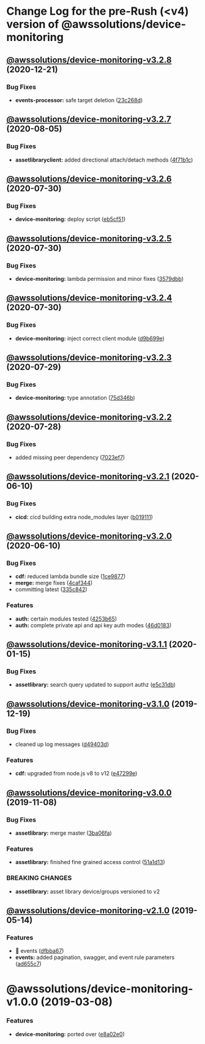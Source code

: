 # Change Log for the pre-Rush (<v4) version of @awssolutions/device-monitoring

## [@awssolutions/device-monitoring-v3.2.8](@awssolutions/device-monitoring-v3.2.7...@awssolutions/device-monitoring-v3.2.8) (2020-12-21)

### Bug Fixes

- **events-processor:** safe target deletion ([23c268d](23c268d1ca40e1b53c8d371f8fb22d0bf34c885f))

## [@awssolutions/device-monitoring-v3.2.7](@awssolutions/device-monitoring-v3.2.6...@awssolutions/device-monitoring-v3.2.7) (2020-08-05)

### Bug Fixes

- **assetlibraryclient:** added directional attach/detach methods ([4f71b1c](4f71b1cc404118d18bd45914af9d0f403e61352c))

## [@awssolutions/device-monitoring-v3.2.6](@awssolutions/device-monitoring-v3.2.5...@awssolutions/device-monitoring-v3.2.6) (2020-07-30)

### Bug Fixes

- **device-monitoring:** deploy script ([eb5cf51](eb5cf51923577f5f874de965988e890804d77ae9))

## [@awssolutions/device-monitoring-v3.2.5](@awssolutions/device-monitoring-v3.2.4...@awssolutions/device-monitoring-v3.2.5) (2020-07-30)

### Bug Fixes

- **device-monitoring:** lambda permission and minor fixes ([3579dbb](3579dbbe06d227b003d04229fe53091e867eeb13))

## [@awssolutions/device-monitoring-v3.2.4](@awssolutions/device-monitoring-v3.2.3...@awssolutions/device-monitoring-v3.2.4) (2020-07-30)

### Bug Fixes

- **device-monitoring:** inject correct client module ([d9b699e](d9b699e5a320736fb7d2a694e2cb73155fbe53c6))

## [@awssolutions/device-monitoring-v3.2.3](@awssolutions/device-monitoring-v3.2.2...@awssolutions/device-monitoring-v3.2.3) (2020-07-29)

### Bug Fixes

- **device-monitoring:** type annotation ([75d346b](75d346b6561d2f57b4a141f33c4d0ca16a16712d))

## [@awssolutions/device-monitoring-v3.2.2](@awssolutions/device-monitoring-v3.2.1...@awssolutions/device-monitoring-v3.2.2) (2020-07-28)

### Bug Fixes

- added missing peer dependency ([7023ef7](7023ef7b2813cecf590003feb9c829deb04217b2))

## [@awssolutions/device-monitoring-v3.2.1](@awssolutions/device-monitoring-v3.2.0...@awssolutions/device-monitoring-v3.2.1) (2020-06-10)

### Bug Fixes

- **cicd:** cicd building extra node_modules layer ([b019111](b019111adadea7bac04ed3aaa35254c3137615e0))

## [@awssolutions/device-monitoring-v3.2.0](@awssolutions/device-monitoring-v3.1.1...@awssolutions/device-monitoring-v3.2.0) (2020-06-10)

### Bug Fixes

- **cdf:** reduced lambda bundle size ([1ce9877](1ce9877878831dac78b00ddbc5589cadead19d53))
- **merge:** merge fixes ([4caf344](4caf3445de7d35f0abd33718244aa5f0de88021c))
- committing latest ([335c842](335c84223ab2a860c52766559b220170a64c7c17))

### Features

- **auth:** certain modules tested ([4253b65](4253b65750e52dd962a3a42dde05626044bb79cc))
- **auth:** complete private api and api key auth modes ([46d0183](46d0183e779e21a7ad39e879481b369bec2d060f))

## [@awssolutions/device-monitoring-v3.1.1](@awssolutions/device-monitoring-v3.1.0...@awssolutions/device-monitoring-v3.1.1) (2020-01-15)

### Bug Fixes

- **assetlibrary:** search query updated to support authz ([e5c31db](e5c31db609841406d98733e62e3ed93073ffbb1f))

## [@awssolutions/device-monitoring-v3.1.0](@awssolutions/device-monitoring-v3.0.0...@awssolutions/device-monitoring-v3.1.0) (2019-12-19)

### Bug Fixes

- cleaned up log messages ([d49403d](d49403d11f3f73ea8c5ce061bfa790ec40cd8c13))

### Features

- **cdf:** upgraded from node.js v8 to v12 ([e47299e](e47299ee399acf6554a0845048c4fed99251c2b1))

## [@awssolutions/device-monitoring-v3.0.0](@awssolutions/device-monitoring-v2.1.0...@awssolutions/device-monitoring-v3.0.0) (2019-11-08)

### Bug Fixes

- **assetlibrary:** merge master ([3ba06fa](3ba06fa9fc5b264ceaed0f97ccf45fab97d57a08))

### Features

- **assetlibrary:** finished fine grained access control ([51a1d13](51a1d134ec48be2d62edc575998752ff866230bf))

### BREAKING CHANGES

- **assetlibrary:** asset library device/groups versioned to v2

## [@awssolutions/device-monitoring-v2.1.0](@awssolutions/device-monitoring-v2.0.0...@awssolutions/device-monitoring-v2.1.0) (2019-05-14)

### Features

- 🎸 events ([dfbba67](dfbba67))
- **events:** added pagination, swagger, and event rule parameters ([ad655c7](ad655c7))

# @awssolutions/device-monitoring-v1.0.0 (2019-03-08)

### Features

- **device-monitoring:** ported over ([e8a02e0](e8a02e0))
